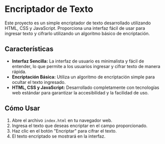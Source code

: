 # Encriptador de Texto

Este proyecto es un simple encriptador de texto desarrollado utilizando HTML, CSS y JavaScript. Proporciona una interfaz fácil de usar para ingresar texto y cifrarlo utilizando un algoritmo básico de encriptación.

## Características

- **Interfaz Sencilla:** La interfaz de usuario es minimalista y fácil de entender, lo que permite a los usuarios ingresar y cifrar texto de manera rápida.
- **Encriptación Básica:** Utiliza un algoritmo de encriptación simple para ocultar el texto ingresado.
- **HTML, CSS y JavaScript:** Desarrollado completamente con tecnologías web estándar para garantizar la accesibilidad y la facilidad de uso.

## Cómo Usar

1. Abre el archivo `index.html` en tu navegador web.
2. Ingresa el texto que deseas encriptar en el campo proporcionado.
3. Haz clic en el botón "Encriptar" para cifrar el texto.
4. El texto encriptado se mostrará en la interfaz.
